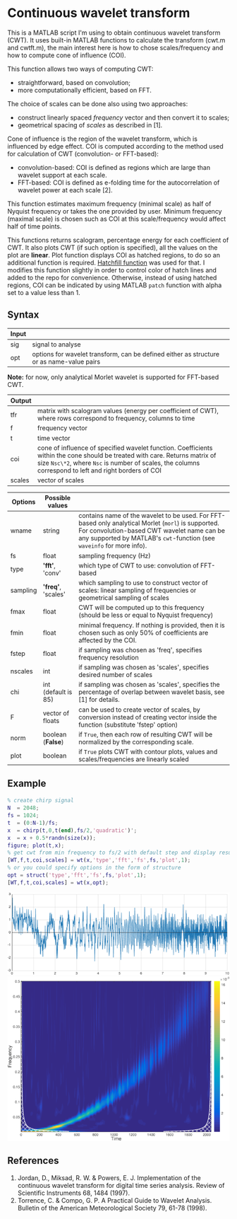 # Continuous wavelet transform

This is a MATLAB script I'm using to obtain continuous wavelet transform (CWT).  It uses built-in MATLAB functions to calculate the transform (cwt.m and cwtft.m), the main interest here is how to chose scales/frequency and how to compute cone of influence (COI).

This function allows two ways of computing CWT:
- straightforward, based on convolution;
- more computationally efficient, based on FFT.

The choice of scales can be done also using two approaches:
- construct linearly spaced *frequency* vector and then convert it to scales;
- geometrical spacing of *scales* as described in [1].

Cone of influence is the region of the wavelet transform, which is influenced by edge effect. COI is computed according to the method used for calculation of CWT (convolution- or FFT-based):
- convolution-based: COI is defined as regions which are large than wavelet support at each scale.
- FFT-based: COI is defined as e-folding time for the autocorrelation of wavelet power at each scale [2].

This function estimates maximum frequency (minimal scale) as half of Nyquist frequency or takes the one provided by user. Minimum frequency (maximal scale) is chosen such as COI at this scale/frequency would affect half of time points.

This functions returns scalogram, percentage energy for each coefficient of CWT. It also plots CWT (if such option is specified), all the values on the plot are **linear**.
Plot function displays COI as hatched regions, to do so an additional function is required. [Hatchfill function](http://www.mathworks.com/matlabcentral/fileexchange/30733-hatchfill) was used for that. I modifies this function slightly in order to control color of hatch lines and added to the repo for convenience. Otherwise, instead of using hatched regions, COI can be indicated by using MATLAB `patch` function with alpha set to a value less than 1.


## Syntax

|Input  |                   |
|-------|-------------------|
|sig    | signal to analyse |
|opt    | options for wavelet transform, can be defined either as structure or as name-value pairs |

**Note:** for now, only analytical Morlet wavelet is supported for FFT-based CWT.

|Output |                   |
|-------|-------------------|
|tfr    | matrix with scalogram values (energy per coefficient of CWT), where rows correspond to frequency, columns to time |
|f      | frequency vector |
|t      | time vector |
|coi    | cone of influence of specified wavelet function.  Coefficients within the cone should be treated with care. Returns matrix of size `Nsc\*2`, where `Nsc` is number of scales, the columns correspond to left and right borders of COI |
|scales | vector of scales |

|Options  | Possible values      |                   |
|---------|----------------------|-------------------|
|wname    | string               | contains name of the wavelet to be used. For FFT-based only analytical Morlet (`morl`) is supported. For convolution-based CWT wavelet name can be any supported by MATLAB's `cwt`-function (see `waveinfo` for more info). |
|fs       | float                | sampling frequency (Hz) |
|type     | **'fft'**, 'conv'    | which type of CWT to use: convolution of FFT-based |
|sampling | **'freq'**, 'scales' | which sampling to use to construct vector of scales: linear sampling of frequencies or geometrical sampling of scales |
|fmax     | float                | CWT will be computed up to this frequency (should be less or equal to Nyquist frequency) |
| fmin    | float                | minimal frequency. If nothing is provided, then it is chosen such as only 50% of coefficients are affected by the COI. |
|fstep    | float                | if sampling was chosen as 'freq', specifies frequency resolution |
|nscales  | int                  | if sampling was chosen as 'scales', specifies desired number of scales |
|chi      | int (default is 85)  | if sampling was chosen as 'scales', specifies the percentage of overlap between wavelet basis, see [1] for details. |
|F        | vector of floats     | can be used to create vector of scales, by conversion instead of creating vector inside the function (substitute 'fstep' option) |
|norm     | boolean (**False**)  | if `True`, then each row of resulting CWT will be normalized by the corresponding scale. |
|plot     | boolean              | if `True` plots CWT with contour plots, values and scales/frequencies are linearly scaled |


## Example
```matlab
% create chirp signal
N  = 2048;
fs = 1024;
t  = (0:N-1)/fs;
x  = chirp(t,0,t(end),fs/2,'quadratic')';
x  = x + 0.5*randn(size(x));
figure; plot(t,x);
% get cwt from min frequency to fs/2 with default step and display results
[WT,f,t,coi,scales] = wt(x,'type','fft','fs',fs,'plot',1);
% or you could specify options in the form of structure
opt = struct('type','fft','fs',fs,'plot',1);
[WT,f,t,coi,scales] = wt(x,opt);
```
![Example signal](/examples/example_sig.png)
![Example CWT](/examples/example.png)


## References
1. Jordan, D., Miksad, R. W. & Powers, E. J. Implementation of the continuous wavelet transform for digital time series analysis. Review of Scientific Instruments 68, 1484 (1997).
2. Torrence, C. & Compo, G. P. A Practical Guide to Wavelet Analysis.  Bulletin of the American Meteorological Society 79, 61-78 (1998).
